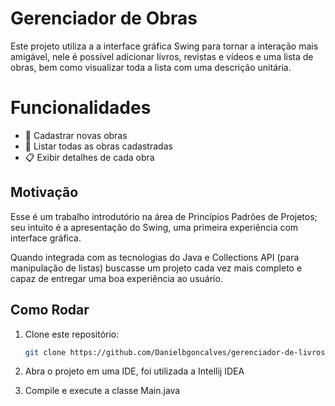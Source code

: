 # Gerenciador de Obras

Este projeto utiliza a a interface gráfica Swing para tornar a interação mais amigável, nele é possível adicionar livros, revistas e vídeos e uma lista de obras, bem como visualizar toda a lista com uma descrição unitária.

# Funcionalidades
- 📖 Cadastrar novas obras
- 📜 Listar todas as obras cadastradas
- 📋 Exibir detalhes de cada obra

## Motivação
Esse é um trabalho introdutório na área de Princípios Padrões de Projetos; seu intuito é a apresentação do Swing, uma primeira experiência com interface gráfica.

Quando integrada com as tecnologias do Java e Collections API (para manipulação de listas) buscasse um projeto cada vez mais completo e capaz de entregar uma boa experiência ao usuário.

## Como Rodar

1. Clone este repositório:
   ```bash
   git clone https://github.com/Danielbgoncalves/gerenciador-de-livros-.git

2. Abra o projeto em uma IDE, foi utilizada a Intellij IDEA

3. Compile e execute a classe Main.java
